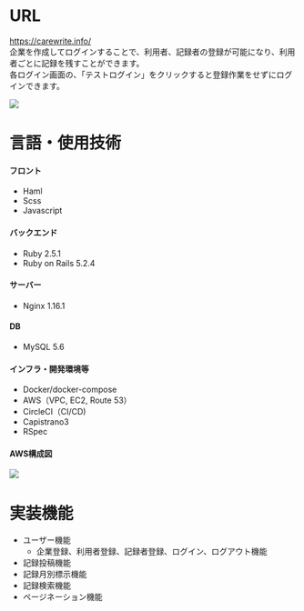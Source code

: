 # URL
https://carewrite.info/<br>
企業を作成してログインすることで、利用者、記録者の登録が可能になり、利用者ごとに記録を残すことができます。<br>
各ログイン画面の、「テストログイン」をクリックすると登録作業をせずにログインできます。

![](https://user-images.githubusercontent.com/59407044/88450306-fa64b700-ce88-11ea-94e7-5a0fb91a04d6.png)


# 言語・使用技術

#### フロント
- Haml
- Scss
- Javascript

#### バックエンド
- Ruby 2.5.1
- Ruby on Rails 5.2.4

#### サーバー
- Nginx 1.16.1

#### DB
- MySQL 5.6

#### インフラ・開発環境等
- Docker/docker-compose
- AWS（VPC, EC2, Route 53）
- CircleCI（CI/CD)
- Capistrano3
- RSpec

#### AWS構成図
![](https://i.gyazo.com/494392afe85abe46f40ad78f3ae24552.png)

# 実装機能
- ユーザー機能
  - 企業登録、利用者登録、記録者登録、ログイン、ログアウト機能
- 記録投稿機能
- 記録月別標示機能
- 記録検索機能
- ページネーション機能
